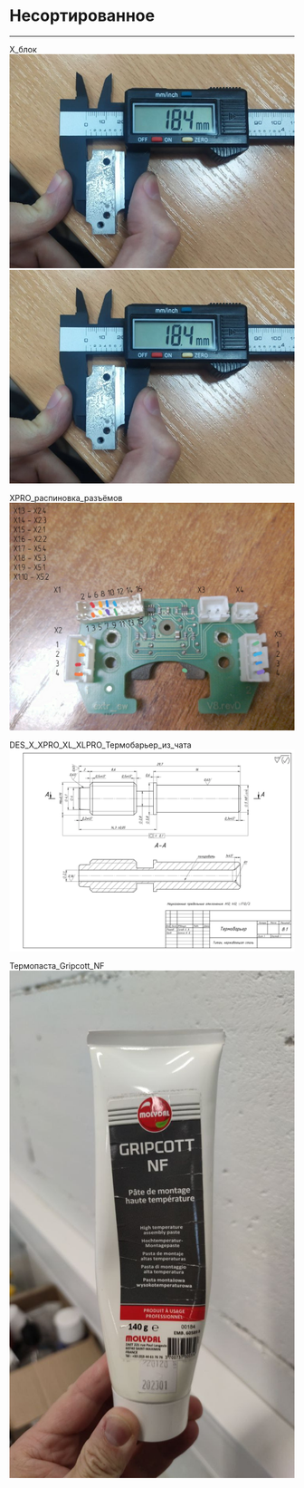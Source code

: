 # Несортированное
---


X_блок
![X_блок_0](./X_блок_0.jpg)
![X_блок_1](./X_блок_0.jpg)

XPRO_распиновка_разъёмов
![XPRO_распиновка_разъёмов](./XPRO_распиновка_разъёмов.jpg)


DES_X_XPRO_XL_XLPRO_Термобарьер_из_чата
![DES_X_XPRO_XL_XLPRO_Термобарьер_из_чата](./DES_X_XPRO_XL_XLPRO_Термобарьер_из_чата.gif)


Термопаста_Gripcott_NF
![Термопаста_Gripcott_NF](./Термопаста_Gripcott_NF.jpg)